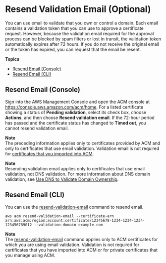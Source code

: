 # Resend Validation Email \(Optional\)<a name="gs-acm-resend"></a>

You can use email to validate that you own or control a domain\. Each email contains a validation token that you can use to approve a certificate request\. However, because the validation email required for the approval process can be blocked by spam filters or lost in transit, the validation token automatically expires after 72 hours\. If you do not receive the original email or the token has expired, you can request that the email be resent\. 

**Topics**
+ [Resend Email \(Console\)](#gs-acm-resend-console)
+ [Resend Email \(CLI\)](#gs-acm-resend-cli)

## Resend Email \(Console\)<a name="gs-acm-resend-console"></a>

Sign into the AWS Management Console and open the ACM console at [https://console\.aws\.amazon\.com/acm/home](https://console.aws.amazon.com/acm/home)\. For a listed certificate showing a status of **Pending validation**, select its check box, choose **Actions**, and then choose **Resend validation email**\. If the 72\-hour period has passed and the certificate status has changed to **Timed out**, you cannot resend validation email\. 

**Note**  
The preceding information applies only to certificates provided by ACM and only to certificates that use email validation\. Validation email is not required for [certificates that you imported into ACM](import-certificate.md)\.

**Note**  
Resending validation email applies only to certificates that use email validation, not DNS validation\. For more information about DNS domain validation, see [Use DNS to Validate Domain Ownership](gs-acm-validate-dns.md)\. 

## Resend Email \(CLI\)<a name="gs-acm-resend-cli"></a>

You can use the [resend\-validation\-email](https://docs.aws.amazon.com/cli/latest/reference/acm/resend-validation-email.html) command to resend email\. 

```
aws acm resend-validation-email --certificate-arn arn:aws:acm:region:account:certificate/12345678-1234-1234-1234-123456789012 --validation-domain example.com
```

**Note**  
The [resend\-validation\-email](https://docs.aws.amazon.com/cli/latest/reference/acm/resend-validation-email.html) command applies only to ACM certificates for which you are using email validation\. Validation is not required for certificates that you have imported into ACM or for private certificates that you manage using ACM\.